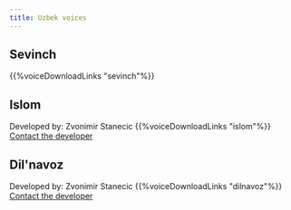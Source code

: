 ```yaml
---
title: Uzbek voices
---
```


## Sevinch
{{%voiceDownloadLinks "sevinch"%}}

## Islom
Developed by: Zvonimir Stanecic
{{%voiceDownloadLinks "islom"%}}
[Contact the developer](mailto:rhvoiceslavic@gmail.com)

## Dil'navoz
Developed by: Zvonimir Stanecic
{{%voiceDownloadLinks "dilnavoz"%}}
[Contact the developer](mailto:rhvoiceslavic@gmail.com)

